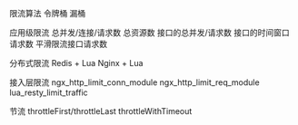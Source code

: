 限流算法
    令牌桶
    漏桶

应用级限流
    总并发/连接/请求数
    总资源数
    接口的总并发/请求数
    接口的时间窗口请求数
    平滑限流接口请求数

分布式限流
    Redis + Lua
    Nginx + Lua

接入层限流
    ngx_http_limit_conn_module
    ngx_http_limit_req_module
    lua_resty_limit_traffic

节流
    throttleFirst/throttleLast
    throttleWithTimeout


    
